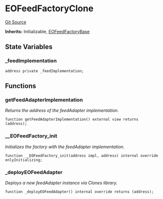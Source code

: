 # EOFeedFactoryClone

[Git Source](https://github.com/Eoracle/target-contracts/blob/2a1c0c442230a3038c84f19545812da920182a69/src/adapters/factories/EOFeedFactoryClone.sol)

**Inherits:** Initializable,
[EOFeedFactoryBase](/src/adapters/factories/EOFeedFactoryBase.sol/abstract.EOFeedFactoryBase.md)

## State Variables

### \_feedImplementation

```solidity
address private _feedImplementation;
```

## Functions

### getFeedAdapterImplementation

_Returns the address of the feedAdapter implementation._

```solidity
function getFeedAdapterImplementation() external view returns (address);
```

### \_\_EOFeedFactory_init

_Initializes the factory with the feedAdapter implementation._

```solidity
function __EOFeedFactory_init(address impl, address) internal override onlyInitializing;
```

### \_deployEOFeedAdapter

_Deploys a new feedAdapter instance via Clones library._

```solidity
function _deployEOFeedAdapter() internal override returns (address);
```
